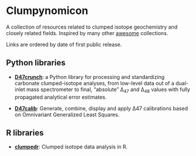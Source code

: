 # Clumpynomicon

A collection of resources related to clumped isotope geochemistry and closely related fields. Inspired by many other [awesome](https://github.com/sindresorhus/awesome) collections.

Links are ordered by date of first public release.

## Python libraries

* [**D47crunch**](https://github.com/mdaeron/D47crunch): a Python library for processing and standardizing carbonate clumped-isotope analyses, from low-level data out of a dual-inlet mass spectrometer to final, “absolute” Δ<sub>47</sub> and Δ<sub>48</sub> values with fully propagated analytical error estimates.

* [**D47calib**](https://github.com/mdaeron/D47calib): Generate, combine, display and apply Δ47 calibrations based on Omnivariant Generalized Least Squares.


## R libraries

* [**clumpedr**](https://github.com/isoverse/clumpedr): Clumped isotope data analysis in R.